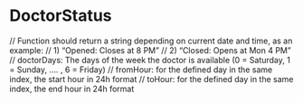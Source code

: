 # DoctorStatus
// Function should return a string depending on current date and time, as an example:
// 1) “Opened: Closes at 8 PM”
// 2) “Closed: Opens at Mon 4 PM”
// doctorDays: The days of the week the doctor is available (0 = Saturday, 1 = Sunday, .... , 6 = Friday)
// fromHour: for the defined day in the same index, the start hour in 24h format
// toHour: for the defined day in the same index, the end hour in 24h format
